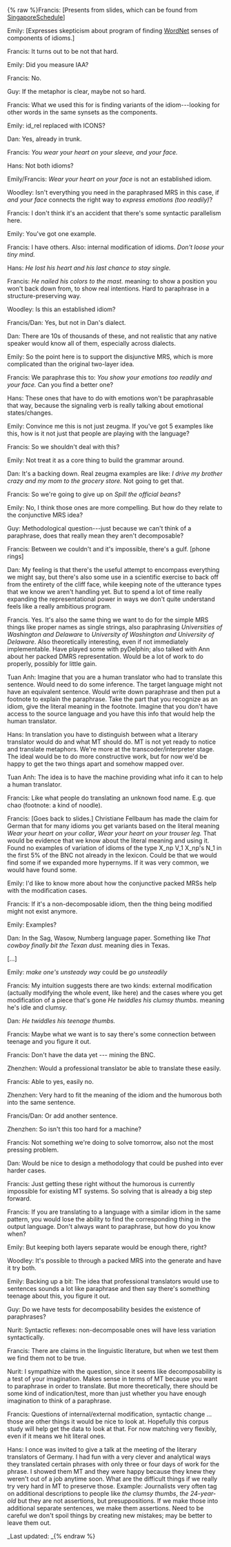 {% raw %}Francis: \[Presents from slides, which can be found from
[SingaporeSchedule](../SingaporeSchedule)\]

Emily: \[Expresses skepticism about program of finding
[WordNet](/WordNet) senses of components of idioms.\]

Francis: It turns out to be not that hard.

Emily: Did you measure IAA?

Francis: No.

Guy: If the metaphor is clear, maybe not so hard.

Francis: What we used this for is finding variants of the
idiom---looking for other words in the same synsets as the components.

Emily: id\_rel replaced with ICONS?

Dan: Yes, already in trunk.

Francis: *You wear your heart on your sleeve, and your face.*

Hans: Not both idioms?

Emily/Francis: *Wear your heart on your face* is not an established
idiom.

Woodley: Isn't everything you need in the paraphrased MRS in this case,
if *and your face* connects the right way to *express emotions (too
readily)*?

Francis: I don't think it's an accident that there's some syntactic
parallelism here.

Emily: You've got one example.

Francis: I have others. Also: internal modification of idioms. *Don't
loose your tiny mind.*

Hans: *He lost his heart and his last chance to stay single.*

Francis: *He nailed his colors to the mast.* meaning: to show a position
you won't back down from, to show real intentions. Hard to paraphrase in
a structure-preserving way.

Woodley: Is this an established idiom?

Francis/Dan: Yes, but not in Dan's dialect.

Dan: There are 10s of thousands of these, and not realistic that any
native speaker would know all of them, especially across dialects.

Emily: So the point here is to support the disjunctive MRS, which is
more complicated than the original two-layer idea.

Francis: We paraphrase this to: *You show your emotions too readily and
your face.* Can you find a better one?

Hans: These ones that have to do with emotions won't be paraphrasable
that way, because the signaling verb is really talking about emotional
states/changes.

Emily: Convince me this is not just zeugma. If you've got 5 examples
like this, how is it not just that people are playing with the language?

Francis: So we shouldn't deal with this?

Emily: Not treat it as a core thing to build the grammar around.

Dan: It's a backing down. Real zeugma examples are like: *I drive my
brother crazy and my mom to the grocery store.* Not going to get that.

Francis: So we're going to give up on *Spill the official beans*?

Emily: No, I think those ones are more compelling. But how do they
relate to the conjunctive MRS idea?

Guy: Methodological question---just because we can't think of a
paraphrase, does that really mean they aren't decomposable?

Francis: Between we couldn't and it's impossible, there's a gulf.
\[phone rings\]

Dan: My feeling is that there's the useful attempt to encompass
everything we might say, but there's also some use in a scientific
exercise to back off from the entirety of the cliff face, while keeping
note of the utterance types that we know we aren't handling yet. But to
spend a lot of time really expanding the representational power in ways
we don't quite understand feels like a really ambitious program.

Francis. Yes. It's also the same thing we want to do for the simple MRS
things like proper names as single strings, also paraphrasing
*Universities of Washington and Delaware* to *University of Washington
and University of Delaware*. Also theoretically interesting, even if not
immediately implementable. Have played some with pyDelphin; also talked
with Ann about her packed DMRS representation. Would be a lot of work to
do properly, possibly for little gain.

Tuan Anh: Imagine that you are a human translator who had to translate
this sentence. Would need to do some inference. The target language
might not have an equivalent sentence. Would write down paraphrase and
then put a footnote to explain the paraphrase. Take the part that you
recognize as an idiom, give the literal meaning in the footnote. Imagine
that you don't have access to the source language and you have this info
that would help the human translator.

Hans: In translation you have to distinguish between what a literary
translator would do and what MT should do. MT is not yet ready to notice
and translate metaphors. We're more at the transcoder/interpreter stage.
The ideal would be to do more constructive work, but for now we'd be
happy to get the two things apart and somehow mapped over.

Tuan Anh: The idea is to have the machine providing what info it can to
help a human translator.

Francis: Like what people do translating an unknown food name. E.g. que
chao (footnote: a kind of noodle).

Francis: \[Goes back to slides.\] Christiane Fellbaum has made the claim
for German that for many idioms you get variants based on the literal
meaning *Wear your heart on your collar*, *Wear your heart on your
trouser leg.* That would be evidence that we know about the literal
meaning and using it. Found no examples of variation of idioms of the
type X\_np V\_1 X\_np's N\_1 in the first 5% of the BNC not already in
the lexicon. Could be that we would find some if we expanded more
hypernyms. If it was very common, we would have found some.

Emily: I'd like to know more about how the conjunctive packed MRSs help
with the modification cases.

Francis: If it's a non-decomposable idiom, then the thing being modified
might not exist anymore.

Emily: Examples?

Dan: In the Sag, Wasow, Numberg language paper. Something like *That
cowboy finally bit the Texan dust.* meaning dies in Texas.

\[...\]

Emily: *make one's unsteady way* could be *go unsteadily*

Francis: My intuition suggests there are two kinds: external
modification (actually modifying the whole event, like here) and the
cases where you get modification of a piece that's gone *He twiddles his
clumsy thumbs.* meaning he's idle and clumsy.

Dan: *He twiddles his teenage thumbs.*

Francis: Maybe what we want is to say there's some connection between
teenage and you figure it out.

Francis: Don't have the data yet --- mining the BNC.

Zhenzhen: Would a professional translator be able to translate these
easily.

Francis: Able to yes, easily no.

Zhenzhen: Very hard to fit the meaning of the idiom and the humorous
both into the same sentence.

Francis/Dan: Or add another sentence.

Zhenzhen: So isn't this too hard for a machine?

Francis: Not something we're doing to solve tomorrow, also not the most
pressing problem.

Dan: Would be nice to design a methodology that could be pushed into
ever harder cases.

Francis: Just getting these right without the humorous is currently
impossible for existing MT systems. So solving that is already a big
step forward.

Francis: If you are translating to a language with a similar idiom in
the same pattern, you would lose the ability to find the corresponding
thing in the output language. Don't always want to paraphrase, but how
do you know when?

Emily: But keeping both layers separate would be enough there, right?

Woodley: It's possible to through a packed MRS into the generate and
have it try both.

Emily: Backing up a bit: The idea that professional translators would
use to sentences sounds a lot like paraphrase and then say there's
something teenage about this, you figure it out.

Guy: Do we have tests for decomposability besides the existence of
paraphrases?

Nurit: Syntactic reflexes: non-decomposable ones will have less
variation syntactically.

Francis: There are claims in the linguistic literature, but when we test
them we find them not to be true.

Nurit: I sympathize with the question, since it seems like
decomposability is a test of your imagination. Makes sense in terms of
MT because you want to paraphrase in order to translate. But more
theoretically, there should be some kind of indication/test, more than
just whether you have enough imagination to think of a paraphrase.

Francis: Questions of internal/external modification, syntactic change
... those are other things it would be nice to look at. Hopefully this
corpus study will help get the data to look at that. For now matching
very flexibly, even if it means we hit literal ones.

Hans: I once was invited to give a talk at the meeting of the literary
translators of Germany. I had fun with a very clever and analytical ways
they translated certain phrases with only three or four days of work for
the phrase. I showed them MT and they were happy because they knew they
weren't out of a job anytime soon. What are the difficult things if we
really try very hard in MT to preserve those. Example: Journalists very
often tag on additional descriptions to people like *the clumsy thumbs*,
*the 24-year-old* but they are not assertions, but presuppositions. If
we make those into additional separate sentences, we make them
assertions. Need to be careful we don't spoil things by creating new
mistakes; may be better to leave them out.

_Last updated: _{% endraw %}